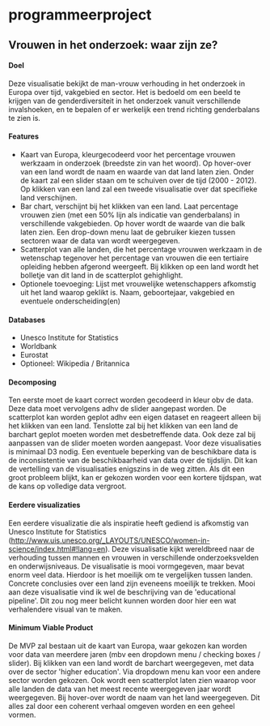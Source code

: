 # programmeerproject

## Vrouwen in het onderzoek: waar zijn ze?

#### Doel

Deze visualisatie bekijkt de man-vrouw verhouding in het onderzoek in Europa over tijd, vakgebied en sector. Het is bedoeld om een beeld te krijgen van de genderdiversiteit in het onderzoek vanuit verschillende invalshoeken, en te bepalen of er werkelijk een trend richting genderbalans te zien is.

#### Features

- Kaart van Europa, kleurgecodeerd voor het percentage vrouwen werkzaam in onderzoek (breedste zin van het woord). Op hover-over van een land wordt de naam en waarde van dat land laten zien. Onder de kaart zal een slider staan om te schuiven over de tijd (2000 - 2012). Op klikken van een land zal een tweede visualisatie over dat specifieke land verschijnen.
- Bar chart, verschijnt bij het klikken van een land. Laat percentage vrouwen zien (met een 50% lijn als indicatie van genderbalans) in verschillende vakgebieden. Op hover wordt de waarde van die balk laten zien. Een drop-down menu laat de gebruiker kiezen tussen sectoren waar de data van wordt weergegeven.
- Scatterplot van alle landen, die het percentage vrouwen werkzaam in de wetenschap tegenover het percentage van vrouwen die een tertiaire opleiding hebben afgerond weergeeft. Bij klikken op een land wordt het bolletje van dit land in de scatterplot gehighlight.
- Optionele toevoeging: Lijst met vrouwelijke wetenschappers afkomstig uit het land waarop geklikt is. Naam, geboortejaar, vakgebied en eventuele onderscheiding(en)

#### Databases

- Unesco Institute for Statistics
- Worldbank
- Eurostat
- Optioneel: Wikipedia / Britannica

#### Decomposing

Ten eerste moet de kaart correct worden gecodeerd in kleur obv de data. Deze data moet vervolgens adhv de slider aangepast worden. De scatterplot kan worden geplot adhv een eigen dataset en reageert alleen bij het klikken van een land. Tenslotte zal bij het klikken van een land de barchart geplot moeten worden met desbetreffende data. Ook deze zal bij aanpassen van de slider moeten worden aangepast.
Voor deze visualisaties is minimaal D3 nodig.
Een eventuele beperking van de beschikbare data is de inconsistentie van de beschikbaarheid van data over de tijdslijn. Dit kan de vertelling van de visualisaties enigszins in de weg zitten. Als dit een groot probleem blijkt, kan er gekozen worden voor een kortere tijdspan, wat de kans op volledige data vergroot.

#### Eerdere visualizaties

Een eerdere visualizatie die als inspiratie heeft gediend is afkomstig van Unesco Institute for Statistics (http://www.uis.unesco.org/_LAYOUTS/UNESCO/women-in-science/index.html#!lang=en). Deze visualisatie kijkt wereldbreed naar de verhouding tussen mannen en vrouwen in verschillende onderzoeksvelden en onderwijsniveaus. De visualisatie is mooi vormgegeven, maar bevat enorm veel data. Hierdoor is het moeilijk om te vergelijken tussen landen. Concrete conclusies over een land zijn eveneens moeilijk te trekken. Mooi aan deze visualisatie vind ik wel de beschrijving van de 'educational pipeline'. Dit zou nog meer belicht kunnen worden door hier een wat verhalendere visual van te maken.

#### Minimum Viable Product

De MVP zal bestaan uit de kaart van Europa, waar gekozen kan worden voor data van meerdere jaren (mbv een dropdown menu / checking boxes / slider). Bij klikken van een land wordt de barchart weergegeven, met data over de sector 'higher education'. Via dropdown menu kan voor een andere sector worden gekozen. Ook wordt een scatterplot laten zien waarop voor alle landen de data van het meest recente weergegeven jaar wordt weergegeven. Bij hover-over wordt de naam van het land weergegeven. Dit alles zal door een coherent verhaal omgeven worden en een geheel vormen.
